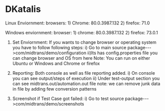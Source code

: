 # DKatalis

Linux Enviornment:
browsers: 1) Chrome: 80.0.3987.132
          2) firefox: 71.0
          
Windows enviornment:
browser: 1) chrome: 80.0.3987.132
         2) firefox: 73.0.1
         
1) Set Enviornment: If you wants to change browser or operating system you have to follow following steps:
					i) Go to main source package--->com/midtrans/demo/configuration
					ii)Its has config.properties file you can change browser and OS from here
					Note: You can run on either Ubuntu or Windows and Chrome or firefox
					
2) Reporting: Both console as well as file reporting added.
					i) On console you can see output/steps of execution
					ii) Under test-output section you can see midtrans.out/automation.out file
				note: we can remove junk data in file by adding few conversion patterns
3) Screenshot if Test Case got failed:
					i) Go to test source package--->com/midtrans/demo/screenshots

	
